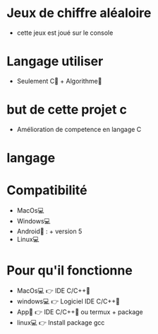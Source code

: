 # Jeux de chiffre aléaloire
- cette jeux est joué sur le console

# Langage utiliser
- Seulement C💯 + Algorithme📝

# but de cette projet c
- Amélioration de competence en langage C

# langage

# Compatibilité
- MacOs💻
- Windows💻
- Android📱 : + version 5
- Linux💻

# Pour qu'il fonctionne
- MacOs💻 👉 IDE C/C++📎
- windows💻 👉 Logiciel IDE C/C++📎
- App📱 👉 IDE C/C++📎 ou termux + package
- linux💻 👉 Install package gcc